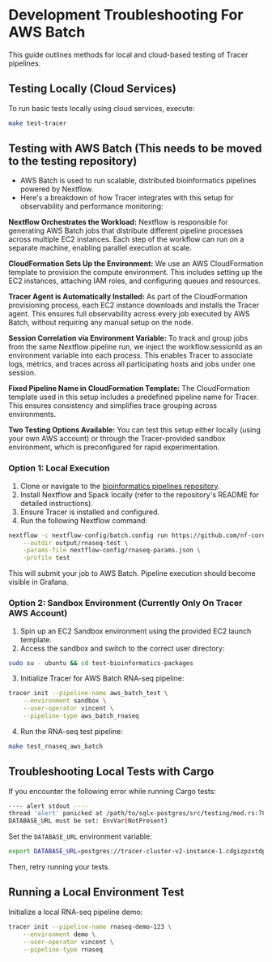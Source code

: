 # Development Troubleshooting For AWS Batch 

This guide outlines methods for local and cloud-based testing of Tracer pipelines.

## Testing Locally (Cloud Services)
To run basic tests locally using cloud services, execute:

```bash
make test-tracer
```

## Testing with AWS Batch (This needs to be moved to the testing repository)
- AWS Batch is used to run scalable, distributed bioinformatics pipelines powered by Nextflow. 
- Here's a breakdown of how Tracer integrates with this setup for observability and performance monitoring:

**Nextflow Orchestrates the Workload:**
Nextflow is responsible for generating AWS Batch jobs that distribute different pipeline processes across multiple EC2 instances. Each step of the workflow can run on a separate machine, enabling parallel execution at scale.

**CloudFormation Sets Up the Environment:**
We use an AWS CloudFormation template to provision the compute environment. This includes setting up the EC2 instances, attaching IAM roles, and configuring queues and resources.

**Tracer Agent is Automatically Installed:**
As part of the CloudFormation provisioning process, each EC2 instance downloads and installs the Tracer agent. This ensures full observability across every job executed by AWS Batch, without requiring any manual setup on the node.

**Session Correlation via Environment Variable:**
To track and group jobs from the same Nextflow pipeline run, we inject the workflow.sessionId as an environment variable into each process. This enables Tracer to associate logs, metrics, and traces across all participating hosts and jobs under one session.

**Fixed Pipeline Name in CloudFormation Template:**
The CloudFormation template used in this setup includes a predefined pipeline name for Tracer. This ensures consistency and simplifies trace grouping across environments.

**Two Testing Options Available:**
You can test this setup either locally (using your own AWS account) or through the Tracer-provided sandbox environment, which is preconfigured for rapid experimentation.


### Option 1: Local Execution
1. Clone or navigate to the [bioinformatics pipelines repository](https://github.com/Tracer-Cloud/tracer-test-pipelines-bioinformatics).
2. Install Nextflow and Spack locally (refer to the repository's README for detailed instructions).
3. Ensure Tracer is installed and configured.
4. Run the following Nextflow command:

```bash
nextflow -c nextflow-config/batch.config run https://github.com/nf-core/rnaseq \
    --outdir output/rnaseq-test \
    -params-file nextflow-config/rnaseq-params.json \
    -profile test
```

This will submit your job to AWS Batch. Pipeline execution should become visible in Grafana.

### Option 2: Sandbox Environment (Currently Only On Tracer AWS Account)

1. Spin up an EC2 Sandbox environment using the provided EC2 launch template.
2. Access the sandbox and switch to the correct user directory:

```bash
sudo su - ubuntu && cd test-bioinformatics-packages
```

3. Initialize Tracer for AWS Batch RNA-seq pipeline:

```bash
tracer init --pipeline-name aws_batch_test \
    --environment sandbox \
    --user-operator vincent \
    --pipeline-type aws_batch_rnaseq
```

4. Run the RNA-seq test pipeline:

```bash
make test_rnaseq_aws_batch
```


## Troubleshooting Local Tests with Cargo

If you encounter the following error while running Cargo tests:

```bash
---- alert stdout ----
thread 'alert' panicked at /path/to/sqlx-postgres/src/testing/mod.rs:78:44:
DATABASE_URL must be set: EnvVar(NotPresent)
```

Set the `DATABASE_URL` environment variable:

```bash
export DATABASE_URL=postgres://tracer-cluster-v2-instance-1.cdgizpzxtdp6.us-east-1.rds.amazonaws.com:5432/tracer_db
```

Then, retry running your tests.

## Running a Local Environment Test

Initialize a local RNA-seq pipeline demo:

```bash
tracer init --pipeline-name rnaseq-demo-123 \
    --environment demo \
    --user-operator vincent \
    --pipeline-type rnaseq
```